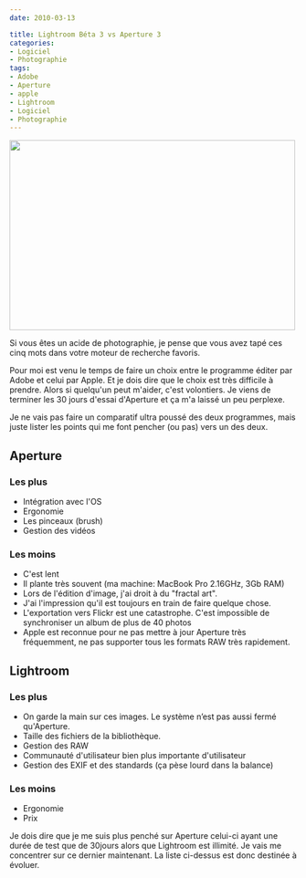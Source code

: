 ```yaml
---
date: 2010-03-13

title: Lightroom Béta 3 vs Aperture 3
categories:
- Logiciel
- Photographie
tags:
- Adobe
- Aperture
- apple
- Lightroom
- Logiciel
- Photographie
---
```

<img class="alignnone size-full wp-image-1532" title="LR3 vs A3" src="https://dlgjp9x71cipk.cloudfront.net/2010/03/LR3vsA3.jpg" alt="" width="500" height="333" />

Si vous êtes un acide de photographie, je pense que vous avez tapé ces cinq mots dans votre moteur de recherche favoris.

Pour moi est venu le temps de faire un choix entre le programme éditer par Adobe et celui par Apple. Et je dois dire que le choix est très difficile à prendre. Alors si quelqu'un peut m'aider, c'est volontiers. Je viens de terminer les 30 jours d'essai d'Aperture et ça m'a laissé un peu perplexe.

<!--more-->

Je ne vais pas faire un comparatif ultra poussé des deux programmes, mais juste lister les points qui me font pencher (ou pas) vers un des deux.
<h2>Aperture</h2>
<h3>Les plus</h3>
<ul>
	<li>Intégration avec l'OS</li>
	<li>Ergonomie</li>
	<li>Les pinceaux (brush)</li>
	<li>Gestion des vidéos</li>
</ul>
<h3>Les moins</h3>
<ul>
	<li>C'est lent</li>
	<li>Il plante très souvent (ma machine: MacBook Pro 2.16GHz, 3Gb RAM)</li>
	<li>Lors de l'édition d'image, j'ai droit à du "fractal art".</li>
	<li>J'ai l'impression qu'il est toujours en train de faire quelque chose.</li>
	<li>L'exportation vers Flickr est une catastrophe. C'est impossible de synchroniser un album de plus de 40 photos</li>
	<li>Apple est reconnue pour ne pas mettre à jour Aperture très fréquemment, ne pas supporter tous les formats RAW très rapidement.</li>
</ul>
<h2>Lightroom</h2>
<h3>Les plus</h3>
<ul>
	<li>On garde la main sur ces images. Le système n’est pas aussi fermé qu'Aperture.</li>
	<li>Taille des fichiers de la bibliothèque.</li>
	<li>Gestion des RAW</li>
	<li>Communauté d'utilisateur bien plus importante d'utilisateur</li>
	<li>Gestion des EXIF et des standards (ça pèse lourd dans la balance)</li>
</ul>
<h3>Les moins</h3>
<ul>
	<li>Ergonomie</li>
	<li>Prix</li>
</ul>
Je dois dire que je me suis plus penché sur Aperture celui-ci ayant une durée de test que de 30jours alors que Lightroom est illimité. Je vais me concentrer sur ce dernier maintenant. La liste ci-dessus est donc destinée à évoluer.
